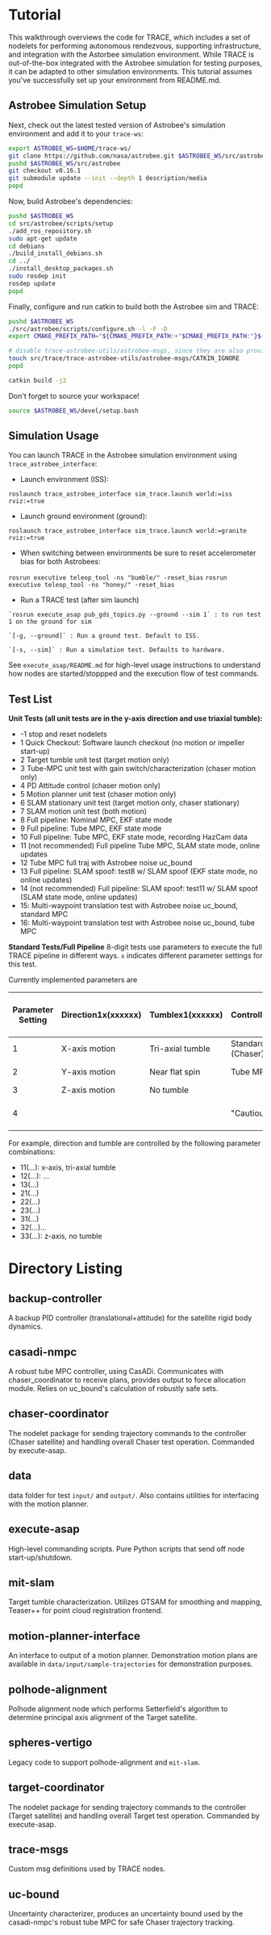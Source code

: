 # Tutorial

This walkthrough overviews the code for TRACE, which includes a set of nodelets for performing autonomous rendezvous, supporting infrastructure, and integration with the Astorbee simulation environment. While TRACE is out-of-the-box integrated with the Astrobee simulation for testing purposes, it can be adapted to other simulation environments. This tutorial assumes you've successfully set up your environment from README.md.

## Astrobee Simulation Setup

Next, check out the latest tested version of Astrobee's simulation environment and add it to your `trace-ws`:

```bash
export ASTROBEE_WS=$HOME/trace-ws/
git clone https://github.com/nasa/astrobee.git $ASTROBEE_WS/src/astrobee
pushd $ASTROBEE_WS/src/astrobee
git checkout v0.16.1
git submodule update --init --depth 1 description/media
popd
```

Now, build Astrobee's dependencies:

```bash
pushd $ASTROBEE_WS
cd src/astrobee/scripts/setup
./add_ros_repository.sh
sudo apt-get update
cd debians
./build_install_debians.sh
cd ../
./install_desktop_packages.sh
sudo rosdep init
rosdep update
popd
```

Finally, configure and run catkin to build both the Astrobee sim and TRACE:

```bash
pushd $ASTROBEE_WS
./src/astrobee/scripts/configure.sh -l -F -D
export CMAKE_PREFIX_PATH="${CMAKE_PREFIX_PATH:+"$CMAKE_PREFIX_PATH:"}${ASTROBEE_WS}/src/astrobee/cmake"

# disable trace-astrobee-utils/astrobee-msgs, since they are also provided by Astrobee
touch src/trace/trace-astrobee-utils/astrobee-msgs/CATKIN_IGNORE
popd

catkin build -j2
```

Don't forget to source your workspace!

```bash
source $ASTROBEE_WS/devel/setup.bash
```


## Simulation Usage

You can launch TRACE in the Astrobee simulation environment using `trace_astrobee_interface`:

- Launch environment (ISS):

`roslaunch trace_astrobee_interface sim_trace.launch world:=iss rviz:=true`

- Launch ground environment (ground):

`roslaunch trace_astrobee_interface sim_trace.launch world:=granite rviz:=true`

- When switching between environments be sure to reset accelerometer bias for both Astrobees:

`rosrun executive teleop_tool -ns "bumble/" -reset_bias`
`rosrun executive teleop_tool -ns "honey/" -reset_bias`

- Run a TRACE test (after sim launch)
```
`rosrun execute_asap pub_gds_topics.py --ground --sim 1` : to run test 1 on the ground for sim

`[-g, --ground]` : Run a ground test. Default to ISS.

`[-s, --sim]` : Run a simulation test. Defaults to hardware.
```

See `execute_asap/README.md` for high-level usage instructions to understand how nodes are started/stoppped
and the execution flow of test commands.

## Test List

**Unit Tests (all unit tests are in the y-axis direction and use triaxial tumble):** 
- -1 stop and reset nodelets
- 1 Quick Checkout: Software launch checkout (no motion or impeller start-up)
- 2 Target tumble unit test (target motion only)
- 3 Tube-MPC unit test with gain switch/characterization (chaser motion only)
- 4 PD Attitude control (chaser motion only)
- 5 Motion planner unit test (chaser motion only)
- 6 SLAM stationary unit test (target motion only, chaser stationary)
- 7 SLAM motion unit test (both motion)
- 8 Full pipeline: Nominal MPC, EKF state mode
- 9 Full pipeline: Tube MPC, EKF state mode
- 10 Full pipeline: Tube MPC, EKF state mode, recording HazCam data
- 11 (not recommended) Full pipeline Tube MPC, SLAM state mode, online updates
- 12 Tube MPC full traj with Astrobee noise uc_bound
- 13 Full pipeline: SLAM spoof: test8 w/ SLAM spoof (EKF state mode, no online updates)
- 14 (not recommended) Full pipeline: SLAM spoof: test11 w/ SLAM spoof (SLAM state mode, online updates)
- 15: Multi-waypoint translation test with Astrobee noise uc_bound, standard MPC
- 16: Multi-waypoint translation test with Astrobee noise uc_bound, tube MPC
 
**Standard Tests/Full Pipeline**
8-digit tests use parameters to execute the full TRACE pipeline in different ways. `x` indicates different parameter settings for this test.

Currently implemented parameters are

| Parameter Setting | Direction1x(xxxxxx) | Tumblex1(xxxxxx) | Controllerxx(1xxxxx) | Gainsxx(x1xxxx) | Plannerxx(xx1xxx) | Use Default PD on Target xx(xxx1xx) | Spoofingxx(xxxx1x) | Online Updates xx(xxxxx1) |
|-------------------|--------------------|------------------|----------------------|-----------------|--------------------|------------------------------------|--------------------|--------------------------|
| 1                 | X-axis motion      | Tri-axial tumble        | Standard MPC (Chaser)| Default gains      | Default            | Use MPC (Target)                  | No spoof           | No online updates        |
| 2                 | Y-axis motion      | Near flat spin   | Tube MPC (Chaser)    | Permissive inputs    | Shortest wait time | Use default PD (Target)           | Spoof              | Online updates           |
| 3                 | Z-axis motion      | No tumble        |                      | Tight inputs         |                    |                                    |                    |                          |
| 4                 |                    |                  | "Cautious" tube MPC   |                  |                    | Note: only allowed for tri-axial! | Note: only allowed for y-axis! |                          |

For example, direction and tumble are controlled by the following parameter combinations:

- 11(...): x-axis, tri-axial tumble
- 12(...): ...
- 13(...)
- 21(...)
- 22(...)
- 23(...)
- 31(...)
- 32(...)...
- 33(...): z-axis, no tumble

# Directory Listing

## backup-controller

A backup PID controller (translational+attitude) for the satellite rigid body dynamics.

## casadi-nmpc

A robust tube MPC controller, using CasADi. Communicates with chaser_coordinator to receive plans, provides output to force allocation module. Relies on uc_bound's calculation of robustly safe sets.

## chaser-coordinator

The nodelet package for sending trajectory commands to the controller (Chaser satellite) and handling overall Chaser test operation. Commanded
by execute-asap.

## data

data folder for test `input/` and `output/`. Also contains utilities for interfacing with the motion planner.

## execute-asap

High-level commanding scripts. Pure Python scripts that send off node start-up/shutdown.

## mit-slam

Target tumble characterization. Utilizes GTSAM for smoothing and mapping, Teaser++ for point cloud registration frontend.

## motion-planner-interface

An interface to output of a motion planner. Demonstration motion plans are available in `data/input/sample-trajectories` for demonstration purposes.

## polhode-alignment

Polhode alignment node which performs Setterfield's algorithm to determine principal axis alignment of the Target satellite.

## spheres-vertigo

Legacy code to support polhode-alignment and `mit-slam`.

## target-coordinator

The nodelet package for sending trajectory commands to the controller (Target satellite) and handling overall Target test operation. Commanded
by execute-asap.

## trace-msgs

Custom msg definitions used by TRACE nodes.

## uc-bound

Uncertainty characterizer, produces an uncertainty bound used by the casadi-nmpc's robust tube MPC for safe Chaser trajectory tracking.
